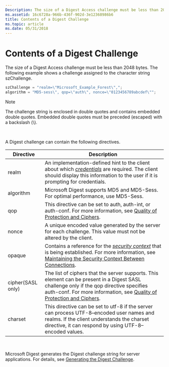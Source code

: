 ```yaml
---
Description: The size of a Digest Access challenge must be less than 2048 bytes.
ms.assetid: 16c6728a-966b-436f-902d-3e12368986b6
title: Contents of a Digest Challenge
ms.topic: article
ms.date: 05/31/2018
---
```


# Contents of a Digest Challenge

The size of a Digest Access challenge must be less than 2048 bytes. The following example shows a challenge assigned to the character string szChallenge.


```C++
szChallenge = "realm=\"Microsoft_Example_Forest\",";
algorithm = "MD5-sess\", qop=\"auth\", nonce=\"0123456789abcdef\"";
```



> [!Note]  
> The challenge string is enclosed in double quotes and contains embedded double quotes. Embedded double quotes must be preceded (escaped) with a backslash (\\).

 

A Digest challenge can contain the following directives.



| Directive         | Description                                                                                                                                                                                                                                                                                            |
|-------------------|--------------------------------------------------------------------------------------------------------------------------------------------------------------------------------------------------------------------------------------------------------------------------------------------------------|
| realm             | An implementation-defined hint to the client about which [*credentials*](/windows/desktop/SecGloss/c-gly) are required. The client should display this information to the user if it is prompting for credentials.                                                  |
| algorithm         | Microsoft Digest supports MD5 and MD5-Sess. For optimal performance, use MD5-Sess.                                                                                                                                                                                                                     |
| qop               | This directive can be set to auth, auth-int, or auth-conf. For more information, see [Quality of Protection and Ciphers](quality-of-protection-and-ciphers.md).                                                                                                                                       |
| nonce             | A unique encoded value generated by the server for each challenge. This value must not be altered by the client.                                                                                                                                                                                       |
| opaque            | Contains a reference for the [*security context*](/windows/desktop/SecGloss/s-gly) that is being established. For more information, see [Maintaining the Security Context Between Connections](maintaining-the-security-context-between-connections.md). |
| cipher(SASL only) | The list of ciphers that the server supports. This element can be present in a Digest SASL challenge only if the qop directive specifies auth-conf. For more information, see [Quality of Protection and Ciphers](quality-of-protection-and-ciphers.md).                                              |
| charset           | This directive can be set to utf-8 if the server can process UTF-8–encoded user names and realms. If the client understands the charset directive, it can respond by using UTF-8–encoded values.                                                                                                       |



 

Microsoft Digest generates the Digest challenge string for server applications. For details, see [Generating the Digest Challenge](generating-the-digest-challenge.md).

 

 